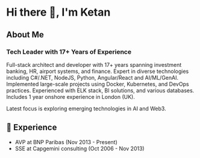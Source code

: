 # Hi there 👋, I'm Ketan

## About Me
### Tech Leader with 17+ Years of Experience
Full-stack architect and developer with 17+ years spanning investment banking, HR, airport systems, and finance. Expert in diverse technologies including C#/.NET, NodeJS, Python, Angular/React and AI/ML/GenAI. Implemented large-scale projects using Docker, Kubernetes, and DevOps practices. Experienced with ELK stack, BI solutions, and various databases. Includes 1 year onshore experience in London (UK). 

Latest focus is exploring emerging technologies in AI and Web3. 


## 💼 Experience
- AVP at BNP Paribas (Nov 2013 - Present)
- SSE at Capgemini consulting (Oct 2006 - Nov 2013)


<!-- The tech stats section below will be automatically updated by GitHub Actions -->
<!-- Don't modify this section, it will be replaced with up-to-date stats -->